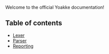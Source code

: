 Welcome to the official Yoakke documentation!
## Table of contents
* [Lexer](https://github.com/LanguageDev/Yoakke/blob/master/Documentation/Lexer.md)
* [Parser](https://github.com/LanguageDev/Yoakke/blob/master/Documentation/Parser.md)
* [Reporting](https://github.com/LanguageDev/Yoakke/blob/master/Documentation/Reporting.md)